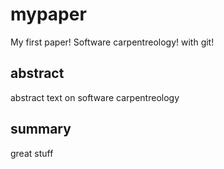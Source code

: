 # mypaper
My first paper! Software carpentreology! with git!

## abstract
abstract text on software carpentreology


## summary
great stuff
